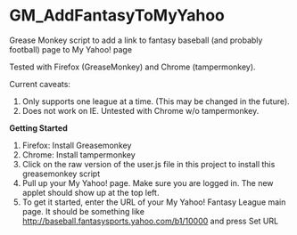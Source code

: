 GM_AddFantasyToMyYahoo
======================

Grease Monkey script to add a link to fantasy baseball (and probably football) page to My Yahoo! page

Tested with Firefox (GreaseMonkey) and Chrome (tampermonkey).

Current caveats:
1.  Only supports one league at a time. (This may be changed in the future).
2.  Does not work on IE. Untested with Chrome w/o tampermonkey.

**Getting Started**
1.  Firefox: Install Greasemonkey
2.  Chrome: Install tampermonkey
3.  Click on the raw version of the user.js file in this project to install this greasemonkey script
4.  Pull up your My Yahoo! page. Make sure you are logged in.  The new applet should show up at the top left.
5.  To get it started, enter the URL of your My Yahoo! Fantasy League main page. It should be something like http://baseball.fantasysports.yahoo.com/b1/10000 and press Set URL
